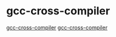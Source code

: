 # gcc-cross-compiler

[gcc-cross-compiler](https://github.com/messense/homebrew-macos-cross-toolchains)
[gcc-cross-compiler](https://github.com/abhiTronix/raspberry-pi-cross-compilers)
